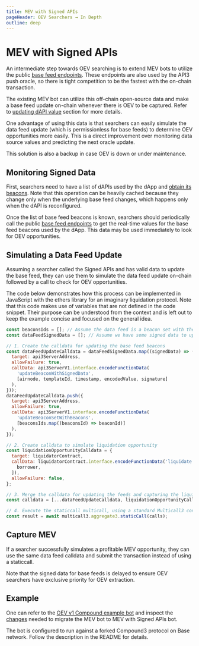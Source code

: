 ```yaml
---
title: MEV with Signed APIs
pageHeader: OEV Searchers → In Depth
outline: deep
---
```


<PageHeader/>

# MEV with Signed APIs

An intermediate step towards OEV searching is to extend MEV bots to utilize the
public
[base feed endpoints](/oev-searchers/in-depth/dapis/#base-feed-endpoints). These
endpoints are also used by the API3 push oracle, so there is tight competition
to be the fastest with the on-chain transaction.

The existing MEV bot can utilize this off-chain open-source data and make a base
feed update on-chain whenever there is OEV to be captured. Refer to
[updating dAPI value](/oev-searchers/in-depth/dapis/#updating-dapi-value)
section for more details.

One advantage of using this data is that searchers can easily simulate the data
feed update (which is permissionless for base feeds) to determine OEV
opportunities more easily. This is a direct improvement over monitoring data
source values and predicting the next oracle update.

This solution is also a backup in case OEV is down or under maintenance.

## Monitoring Signed Data

First, searchers need to have a list of dAPIs used by the dApp and
[obtain its beacons](/oev-searchers/in-depth/dapis/#dapp-sources). Note that
this operation can be heavily cached because they change only when the
underlying base feed changes, which happens only when the dAPI is reconfigured.

Once the list of base feed beacons is known, searchers should periodically call
the public
[base feed endpoints](/oev-searchers/in-depth/dapis/#base-feed-endpoints) to get
the real-time values for the base feed beacons used by the dApp. This data may
be used immediately to look for OEV opportunities.

## Simulating a Data Feed Update

Assuming a searcher called the Signed APIs and has valid data to update the base
feed, they can use them to simulate the data feed update on-chain followed by a
call to check for OEV opportunities.

The code below demonstrates how this process can be implemented in JavaScript
with the ethers library for an imaginary liquidation protocol. Note that this
code makes use of variables that are not defined in the code snippet. Their
purpose can be understood from the context and is left out to keep the example
concise and focused on the general idea.

```javascript
const beaconsIds = []; // Assume the data feed is a beacon set with these beacons
const dataFeedSignedData = []; // Assume we have some signed data to update

// 1. Create the calldata for updating the base feed beacons
const dataFeedUpdateCalldata = dataFeedSignedData.map((signedData) => ({
  target: api3ServerAddress,
  allowFailure: true,
  callData: api3ServerV1.interface.encodeFunctionData(
    'updateBeaconWithSignedData',
    [airnode, templateId, timestamp, encodedValue, signature]
  ),
}));
dataFeedUpdateCalldata.push({
  target: api3ServerAddress,
  allowFailure: true,
  callData: api3ServerV1.interface.encodeFunctionData(
    'updateBeaconSetWithBeacons',
    [beaconsIds.map((beaconsId) => beaconId)]
  ),
});

// 2. Create calldata to simulate liquidation opportunity
const liquidationOpportunityCalldata = {
  target: liquidatorContract,
  callData: liquidatorContract.interface.encodeFunctionData('liquidate', [
    borrower,
  ]),
  allowFailure: false,
};

// 3. Merge the calldata for updating the feeds and capturing the liquidation
const calldata = [...dataFeedUpdateCalldata, liquidationOpportunityCalldata];

// 4. Execute the staticcall multicall, using a standard Multicall3 contract
const result = await multicall3.aggregate3.staticCall(calls);
```

## Capture MEV

If a searcher successfully simulates a profitable MEV opportunity, they can use
the same data feed calldata and submit the transaction instead of using a
staticcall.

Note that the signed data for base feeds is delayed to ensure OEV searchers have
exclusive priority for OEV extraction.

## Example

One can refer to the
[OEV v1 Compound example bot](https://github.com/api3dao/oev-v1-compound-bot/tree/mev-with-signed-apis)
and inspect the
[changes](https://github.com/api3dao/oev-v1-compound-bot/compare/mev...mev-with-signed-apis)
needed to migrate the MEV bot to MEV with Signed APIs bot.

The bot is configured to run against a forked Compound3 protocol on Base
network. Follow the description in the README for details.
